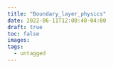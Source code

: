 ```yaml
---
title: "Boundary_layer_physics"
date: 2022-06-11T12:00:40-04:00
draft: true
toc: false
images:
tags:
  - untagged
---
```


